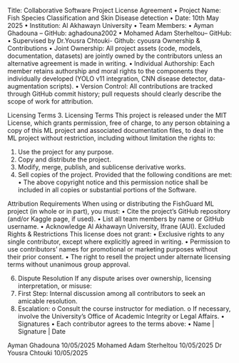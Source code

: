 Title: Collaborative Software Project
License Agreement
•	Project Name: Fish Species Classification and Skin Disease detection
•	Date: 10th May 2025
•	Institution: Al Akhawayn University
•	Team Members:
•	Ayman Ghadouna – GitHub:  aghadouna2002
•	Mohamed Adam Sterheltou– GitHub: 
•	Supervised by Dr.Yousra Chtouki- Github: cyousra
Ownership & Contributions
•	Joint Ownership: All project assets (code, models, documentation, datasets) are jointly owned by the contributors unless an alternative agreement is made in writing.
•	Individual Authorship: Each member retains authorship and moral rights to the components they individually developed (YOLO v11 integration, CNN disease detector, data-augmentation scripts).
•	Version Control: All contributions are tracked through GitHub commit history; pull requests should clearly describe the scope of work for attribution.

Licensing Terms
3. Licensing Terms
This project is released under the MIT License, which grants permission, free of charge, to any person obtaining a copy of this ML project and associated documentation files, to deal in the ML project without restriction, including without limitation the rights to:
1.	Use the project for any purpose.
2.	Copy and distribute the project.
3.	Modify, merge, publish, and sublicense derivative works.
4.	Sell copies of the project.
Provided that the following conditions are met:
•	The above copyright notice and this permission notice shall be included in all copies or substantial portions of the Software.

Attribution Requirements
When using or distributing the FishGuard ML project (in whole or in part), you must:
•	Cite the project’s GitHub repository (and/or Kaggle page, if used).
•	List all team members by name or GitHub username.
•	Acknowledge Al Akhawayn University, Ifrane (AUI).
Excluded Rights & Restrictions
This license does not grant:
•	Exclusive rights to any single contributor, except where explicitly agreed in writing.
•	Permission to use contributors’ names for promotional or marketing purposes without their prior consent.
•	The right to resell the project under alternate licensing terms without unanimous group approval.

6. Dispute Resolution
If any dispute arises over ownership, licensing interpretation, or misuse:
1.	First Step: Internal discussion among all contributors to seek an amicable resolution.
2.	Escalation:
o	Consult the course instructor for mediation.
o	If necessary, involve the University’s Office of Academic Integrity or Legal Affairs.
•	Signatures
•	Each contributor agrees to the terms above:
•	Name               | Signature                         | Date
 
Ayman Ghadouna					10/05/2025
Mohamed Adam Sterheltou				10/05/2025
Dr Yousra Chtouki					10/05/2025
